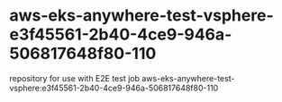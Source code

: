 # aws-eks-anywhere-test-vsphere-e3f45561-2b40-4ce9-946a-506817648f80-110
repository for use with E2E test job aws-eks-anywhere-test-vsphere:e3f45561-2b40-4ce9-946a-506817648f80-110
